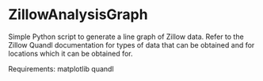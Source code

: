 # ZillowAnalysisGraph
Simple Python script to generate a line graph of Zillow data. Refer to the Zillow Quandl documentation for types of data that can be obtained and for locations which it can be obtained for. 

Requirements:
matplotlib
quandl
